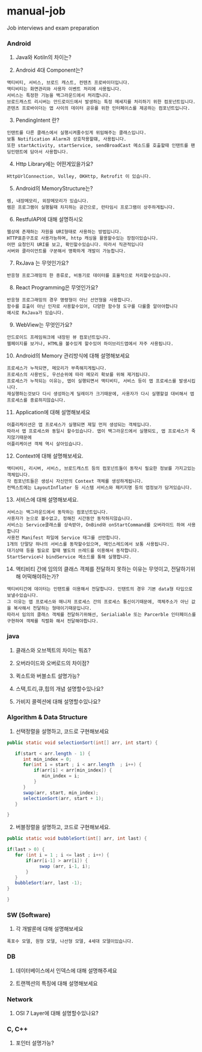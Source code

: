 # manual-job
Job interviews and exam preparation  

### Android
1. Java와 Kotiln의 차이는?

2. Android 4대 Component는?
```
액티비티, 서비스, 브로드 캐스트, 컨텐츠 프로바이더입니다.
액티비티는 화면관리와 사용자 이벤트 처리에 사용됩니다.
서비스는 특정한 기능을 백그라운드에서 처리합니다.
브로드캐스트 리시버는 안드로이드에서 발생하는 특정 메세지를 처리하기 위한 컴포넌트입니다.
콘텐츠 프로바이더는 앱 사이의 데이터 공유를 위한 인터페이스를 제공하는 컴포넌트입니다.
```

3. PendingIntent 란?
```
인탠트를 다른 클래스에서 실행시켜줄수있게 위임해주는 클래스입니다.
보통 Notification Alarm과 상호작용할떄, 사용됩니다.
또한 startActivity, startService, sendBroadCast 메소드를 호출할때 인탠트를 팬딩인탠트에 담아서 사용합니다.
```

4. Http Library에는 어떤게있을가요?
```
HttpUrlConnection, Volley, OKHttp, Retrofit 이 있습니다.
```

5. Android의 MemoryStructure는?
```
렘, 내장메모리, 외장메모리가 있습니다.
렘은 프로그램이 실행될때 차지하는 공간으로, 런타임시 프로그램이 상주하게됩니다.
```

6. RestfulAPI에 대해 설명하시오
```
웹상에 존재하는 자원을 URI형태로 사용하는 방법입니다.
HTTP표준구조로 사용가능하며, http 캐싱을 활용할수있는 장점이있습니다.
어떤 요청인지 URI를 보고, 확인할수있습니다. 따라서 직관적입니다
서버와 클라이언트를 구분해서 명확하게 개발이 가능합니다.
```

7. RxJava 는 무엇인가요?
```
반응형 프로그래밍의 한 종류로, 비동기로 데이터를 효율적으로 처리할수있습니다.
```

8. React Programming은 무엇인가요?
```
반응형 프로그래밍의 경우 명령형이 아닌 선언형을 사용합니다. 
함수를 호출이 아닌 인자로 사용할수있어, 다양한 함수형 도구를 다룰줄 알아야합니다
예시로 RxJava가 있습니다.
```

9. WebView는 무엇인가요?
```
안드로이드 프레임워크에 내장된 뷰 컴포넌트입니다.
웹페이지를 보거나, HTML을 볼수있게 할수있어 하이브리드앱에서 자주 사용됩니다.
```

10. Android의 Memory 관리방식에 대해 설명해보세요
```
프로세스가 누적되면, 메모리가 부족해지게됩니다.
프로세스의 사용빈도, 우선순위에 따라 메모리 확보를 위해 제거됩니다.
프로세스가 누적되는 이유는, 앱이 실행되면서 액티비티, 서비스 등이 앱 프로세스를 발생시킵니다.
재실행하는것보다 다시 생성하는게 딜레이가 크기때문에, 사용자가 다시 실행할걸 대비해서 앱 프로세스를 종료하지않습니다.
```

11. Application에 대해 설명해보세요
```
어플리케이션은 앱 프로세스가 실행되면 제일 먼저 생성되는 객체입니다.
따라서 앱 프로세스와 동일시 할수있습니다. 앱이 백그라운드에서 실행되도, 앱 프로세스가 죽지않기때문에
어플리케이션 객체 역시 살아있습니다.
```

12. Context에 대해 설명해보세요.
```
액티비티, 리시버, 서비스, 브로드캐스트 등의 컴포넌트들이 동작시 필요한 정보를 가지고있는 객체입니다.
각 컴포넌트들은 생성시 자신만의 Context 객체를 생성하게됩니다.
컨텍스트에는 LayoutInflater 등 시스템 서비스와 패키지명 등의 앱정보가 담겨있습니다. 
```

13. 서비스에 대해 설명해보세요.
```
서비스는 백그라운드에서 동작하는 컴포넌트입니다.
사용자가 눈으로 볼수없고, 정해진 시간동안 동작하지않습니다.
서비스는 Service클래스를 상속받아, OnBind와 onStartCommand를 오버라이드 하여 사용합니다
사용전 Manifest 파일에 Service 태그를 선언합니다.
1개의 단말당 하나의 서비스를 동작할수있으며, 메인스레드에서 보통 사용됩니다.
대기상태 등을 필요로 할때 별도의 쓰레드를 이용해서 동작합니다.
StartService나 bindService 메소드를 통해 실행합니다.
```

14. 액티비티 간에 임의의 클래스 객체를 전달하지 못하는 이유는 무엇이고, 전달하기위해 어떡해야하는가?
```
액티비티간에 데이터는 인탠트를 이용해서 전달합니다. 인탠트의 경우 기본 data형 타입으로 보낼수있습니다.
그 이유는 앱 프로세스와 매니저 프로세스 간의 프로세스 통신이기때문에, 객체주소가 아닌 값을 복사해서 전달하는 형태이기때문입니다.
따라서 임의의 클래스 객체를 전달하기위해선, Serialiable 또는 Parcerble 인터페이스를 구현하여 객체를 직렬화 해서 전달해야합니다.
```




### java
1. 클래스와 오브젝트의 차이는 뭐죠?

1. 오버라이드와 오버로드의 차이점?

1. 퀵소트와 버블소트 설명가능?

1. 스택,트리,큐,힙의 개념 설명할수있나요?

1. 가비지 콜렉션에 대해 설명할수있나요?

### Algorithm & Data Structure
1. 선택정렬을 설명하고, 코드로 구현해보세요
```java
public static void selectionSort(int[] arr, int start) {

   if(start < arr.length - 1) {
      int min_index = 0;
      for(int i = start ; i < arr.length  ; i++) {
          if(arr[i] < arr[min_index]) {
             min_index = i;
          }
      }
      swap(arr, start, min_index);
      selectionSort(arr, start + 1);
   }

}

```

2. 버블정렬을 설명하고, 코드로 구현해보세요.
```java
public static void bubbleSort(int[] arr, int last) {

if(last > 0) {
   for (int i = 1 ; i <= last ; i++) {
       if(arr[i-1] > arr[i]) {
            swap (arr, i-1, i);
       }
   }
   bubbleSort(arr, last -1);
}

}
```

### SW (Software)
1. 각 개발론에 대해 설명해보세요
```
폭포수 모델, 원형 모델, 나선형 모델, 4세대 모델이있습니다.
```

### DB
1. 데이터베이스에서 인덱스에 대해 설명해주세요  

2. 트랜젝션의 특징에 대해 설명해보세요  

### Network
1. OSI 7 Layer에 대해 설명할수있나요?

### C, C++
1. 포인터 설명가능?












